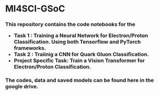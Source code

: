 # Ml4SCI-GSoC
<h3> This repository contains the code notebooks for the
  <ul>
  <li> Task 1 : Training a Neural Network for Electron/Proton Classification. Using both Tensorflow and PyTorch frameworks.  
  <li> Task 2 : Traiinig a CNN for Quark Gluon Classification.
  <li> Project Specific Task: Train a Vision Transformer for Electron/Proton Classification. 
  </ul>
<h3> The codes, data and saved models can be found <a> here </a> in the google drive. 
